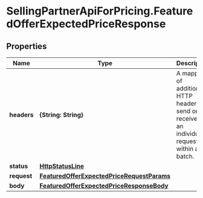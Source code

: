 # SellingPartnerApiForPricing.FeaturedOfferExpectedPriceResponse

## Properties

Name | Type | Description | Notes
------------ | ------------- | ------------- | -------------
**headers** | **{String: String}** | A mapping of additional HTTP headers to send or receive for an individual request within a batch. | 
**status** | [**HttpStatusLine**](HttpStatusLine.md) |  | 
**request** | [**FeaturedOfferExpectedPriceRequestParams**](FeaturedOfferExpectedPriceRequestParams.md) |  | 
**body** | [**FeaturedOfferExpectedPriceResponseBody**](FeaturedOfferExpectedPriceResponseBody.md) |  | [optional] 


